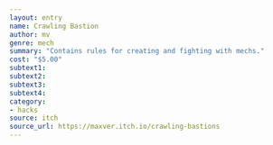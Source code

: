 ```yaml
---
layout: entry 
name: Crawling Bastion
author: mv
genre: mech
summary: "Contains rules for creating and fighting with mechs."
cost: "$5.00"
subtext1: 
subtext2: 
subtext3: 
subtext4: 
category:
- hacks
source: itch
source_url: https://maxver.itch.io/crawling-bastions
---
```

